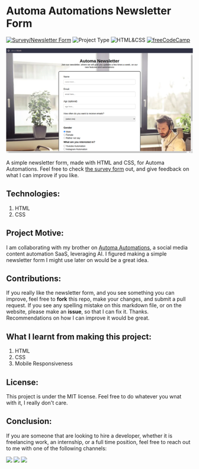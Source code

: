 # Automa Automations Newsletter Form

[![Survey/Newsletter Form](https://img.shields.io/badge/Newsletter_Form-purple)](https://survey-form-self.vercel.app/)
![Project Type](https://img.shields.io/badge/Project_Type:-Survey/Newsletter_Form-orange)
![HTML&CSS](https://img.shields.io/badge/HTML-CSS-blue)
[![freeCodeCamp](https://img.shields.io/badge/freeCodeCamp-Responsive_Web_Design_Course-red)](https://freecodecamp.com/learn)

![screenshot](./assets/screenshot1.png)

A simple newsletter form, made with HTML and CSS, for Automa Automations. Feel free to check <a href="https://survey-form-ten-alpha.vercel.app/" target="_blank">the survey form</a> out, and give feedback on what I can improve if you like.  

## Technologies:
1. HTML
2. CSS

## Project Motive:
I am collaborating with my brother on <a href="https://github.com/Automa-Automations/" target="_blank">Automa Automations</a>, a social media content automation SaaS, leveraging AI. I figured making a simple newsletter form I might use later on would be a great idea.

## Contributions:
If you really like the newsletter form, and you see something you can improve, feel free to **fork** this repo, make your changes, and submit a pull request. If you see any spelling mistake on this markdown file, or on the website, please make an **issue**, so that I can fix it. Thanks. Recommendations on how I can improve it would be great.

## What I learnt from making this project:
1. HTML
2. CSS
3. Mobile Responsiveness

## License:
This project is under the MIT license. Feel free to do whatever you wnat with it, I really don't care.

## Conclusion:
If you are someone that are looking to hire a developer, whether it is freelancing work, an internship, or a full time position, feel free to reach out to me with one of the following channels: 
<div>
  <a href="mailto: business@williamferns.com?subject=Hello%20Ileri,%20From%20Github"><img src="https://img.shields.io/badge/gmail-%23D14836.svg?&style=for-the-badge&logo=gmail&logoColor=white" /></a>
  <a target="_blank"href="https://www.linkedin.com/in/william-ferns-12670a2b6/"><img src="https://img.shields.io/badge/linkedin-%230077B5.svg?&style=for-the-badge&logo=linkedin&logoColor=white" /></a>
  <a target="_blank"href="https://twitter.com/willfernsdev"><img src="https://img.shields.io/badge/twitter-%231DA1F2.svg?&style=for-the-badge&logo=twitter&logoColor=white" /></a>&nbsp;&nbsp;&nbsp;
</div>
